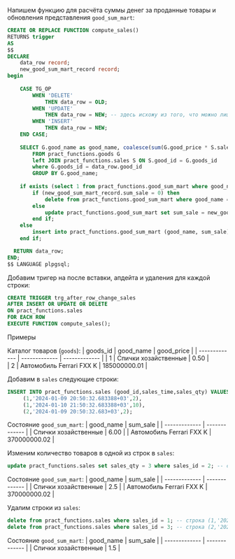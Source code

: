 Напишем функцию для расчёта суммы денег за проданные товары и обновления представления `good_sum_mart`:
```sql
CREATE OR REPLACE FUNCTION compute_sales()
RETURNS trigger
AS
$$
DECLARE
    data_row record;
   	new_good_sum_mart_record record;
begin
	
	CASE TG_OP
	    WHEN 'DELETE'
	        THEN data_row = OLD;
	    WHEN 'UPDATE'
	        THEN data_row = NEW; -- здесь исхожу из того, что можно лишь апдейтнуть количество проданного товара, но не саму ссылку на товар
	    WHEN 'INSERT'
	        THEN data_row = NEW;
	END CASE;
      
   	SELECT G.good_name as good_name, coalesce(sum(G.good_price * S.sales_qty), 0) as sum_sale into new_good_sum_mart_record
		FROM pract_functions.goods G
		left JOIN pract_functions.sales S ON S.good_id = G.goods_id
		where G.goods_id = data_row.good_id
		GROUP BY G.good_name;
   	
	if exists (select 1 from pract_functions.good_sum_mart where good_name = new_good_sum_mart_record.good_name) then
		if (new_good_sum_mart_record.sum_sale = 0) then 
			delete from pract_functions.good_sum_mart where good_name = new_good_sum_mart_record.good_name;
		else
			update pract_functions.good_sum_mart set sum_sale = new_good_sum_mart_record.sum_sale where good_name = new_good_sum_mart_record.good_name;
		end if;
	else
		insert into pract_functions.good_sum_mart (good_name, sum_sale) values (new_good_sum_mart_record.good_name, new_good_sum_mart_record.sum_sale);
	end if;

  RETURN data_row;
END;
$$ LANGUAGE plpgsql;
```
Добавим тригер на после вставки, апдейта и удаления для каждой строки: 
```sql
CREATE TRIGGER trg_after_row_change_sales
AFTER INSERT OR UPDATE OR DELETE
ON pract_functions.sales
FOR EACH ROW
EXECUTE FUNCTION compute_sales();
```
Примеры

Каталог товаров (`goods`):
| goods_id	| good_name 	| good_price	|
| ------------- | ------------- | ------------- |
| 1		| Спички хозайственные | 0.50	|	
| 2		| Автомобиль Ferrari FXX K	| 185000000.01	|

Добавим в `sales` следующие строки:
```sql
INSERT INTO pract_functions.sales (good_id,sales_time,sales_qty) VALUES
	 (1,'2024-01-09 20:50:32.683388+03',2),
	 (1,'2024-01-10 21:50:32.683388+03',10),
	 (2,'2024-01-09 20:50:32.683+03',2);
```

Состояние `good_sum_mart`:
| good_name	| sum_sale 	|
| ------------- | ------------- |
| Спички хозайственные	| 6.00	|
| Автомобиль Ferrari FXX K	| 370000000.02	|

Изменим количество товаров в одной из строк в `sales`:
```sql
update pract_functions.sales set sales_qty = 3 where sales_id = 2; -- строка (1,'2024-01-10 21:50:32.683388+03',10)
```

Состояние `good_sum_mart`:
| good_name	| sum_sale 	|
| ------------- | ------------- |
| Спички хозайственные	| 2.5	|
| Автомобиль Ferrari FXX K	| 370000000.02	|

Удалим строки из `sales`:
```sql
delete from pract_functions.sales where sales_id = 1; -- строка (1,'2024-01-09 20:50:32.683388+03',2)
delete from pract_functions.sales where sales_id = 3; -- строка (2,'2024-01-09 20:50:32.683+03',2)
```

Состояние `good_sum_mart`:
| good_name	| sum_sale 	|
| ------------- | ------------- |
| Спички хозайственные	| 1.5	|
